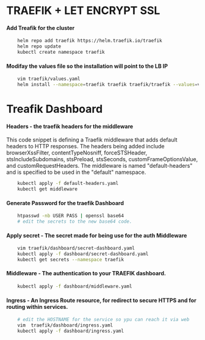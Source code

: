 
# TRAEFIK + LET ENCRYPT SSL
#### Add Treafik for the cluster 
```sh
    helm repo add traefik https://helm.traefik.io/traefik
    helm repo update 
    kubectl create namespace traefik
```
#### Modifay the values file so the installation will point to the LB IP 
```sh
    vim traefik/values.yaml
    helm install --namespace=traefik traefik traefik/traefik --values=values.yaml
```
# Treafik Dashboard 
#### Headers - the traefik headers for the middleware

This code snippet is defining a Traefik middleware that adds default headers to HTTP responses.
The headers being added include browserXssFilter, contentTypeNosniff, forceSTSHeader, stsIncludeSubdomains, stsPreload, stsSeconds, customFrameOptionsValue, and customRequestHeaders.
The middleware is named "default-headers" and is specified to be used in the "default" namespace.

```sh
    kubectl apply -f default-headers.yaml
    kubectl get middleware
```
#### Generate Password for the traefik Dashboard

```sh
    htpasswd -nb USER PASS | openssl base64 
    # edit the secrets to the new base64 code. 
```
#### Apply secret - The secret made for being use for the auth Middleware  
```sh
    vim traefik/dashboard/secret-dashboard.yaml
    kubectl apply -f dashboard/secret-dashboard.yaml
    kubectl get secrets --namespace traefik
```
#### Middleware - The authentication to your TRAEFIK dashboard. 
```sh
    kubectl apply -f dashboard/middleware.yaml
```
#### Ingress - An Ingress Route resource, for redirect to secure HTTPS and for routing within services.
```sh
    # edit the HOSTNAME for the service so ypu can reach it via web
    vim  traefik/dashboard/ingress.yaml
    kubectl apply -f dashboard/ingress.yaml
```




